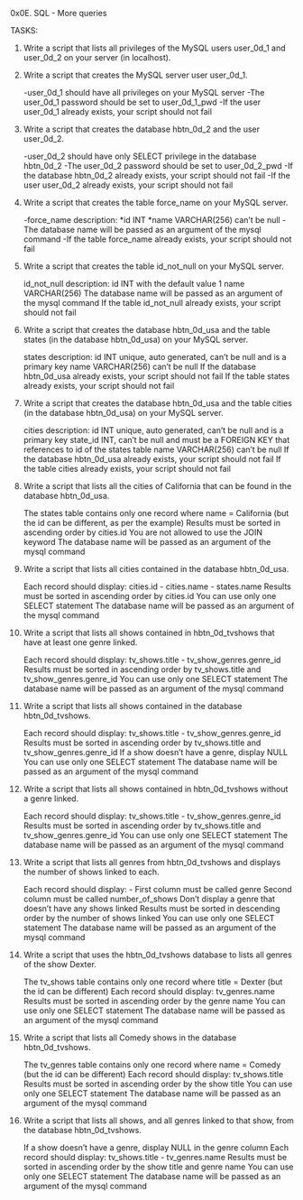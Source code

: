 0x0E. SQL - More queries

TASKS:

1. Write a script that lists all privileges of the MySQL users user_0d_1 and user_0d_2 on your server (in localhost).

2. Write a script that creates the MySQL server user user_0d_1.

	-user_0d_1 should have all privileges on your MySQL server
	-The user_0d_1 password should be set to user_0d_1_pwd
	-If the user user_0d_1 already exists, your script should not fail

3. Write a script that creates the database hbtn_0d_2 and the user user_0d_2.

	-user_0d_2 should have only SELECT privilege in the database hbtn_0d_2
	-The user_0d_2 password should be set to user_0d_2_pwd
	-If the database hbtn_0d_2 already exists, your script should not fail
	-If the user user_0d_2 already exists, your script should not fail

4. Write a script that creates the table force_name on your MySQL server.

	-force_name description:
		*id INT
		*name VARCHAR(256) can’t be null
	-The database name will be passed as an argument of the mysql command
	-If the table force_name already exists, your script should not fail

5. Write a script that creates the table id_not_null on your MySQL server.

	id_not_null description:
		id INT with the default value 1
		name VARCHAR(256)
	The database name will be passed as an argument of the mysql command
	If the table id_not_null already exists, your script should not fail

6. Write a script that creates the database hbtn_0d_usa and the table states (in the database hbtn_0d_usa) on your MySQL server.

	states description:
		id INT unique, auto generated, can’t be null and is a primary key
		name VARCHAR(256) can’t be null
	If the database hbtn_0d_usa already exists, your script should not fail
	If the table states already exists, your script should not fail

7. Write a script that creates the database hbtn_0d_usa and the table cities (in the database hbtn_0d_usa) on your MySQL server.

	cities description:
		id INT unique, auto generated, can’t be null and is a primary key
		state_id INT, can’t be null and must be a FOREIGN KEY that references to id of the states table
		name VARCHAR(256) can’t be null
	If the database hbtn_0d_usa already exists, your script should not fail
	If the table cities already exists, your script should not fail

8. Write a script that lists all the cities of California that can be found in the database hbtn_0d_usa.

	The states table contains only one record where name = California (but the id can be different, as per the example)
	Results must be sorted in ascending order by cities.id
	You are not allowed to use the JOIN keyword
	The database name will be passed as an argument of the mysql command

9. Write a script that lists all cities contained in the database hbtn_0d_usa.

	Each record should display: cities.id - cities.name - states.name
	Results must be sorted in ascending order by cities.id
	You can use only one SELECT statement
	The database name will be passed as an argument of the mysql command

10. Write a script that lists all shows contained in hbtn_0d_tvshows that have at least one genre linked.

	Each record should display: tv_shows.title - tv_show_genres.genre_id
	Results must be sorted in ascending order by tv_shows.title and tv_show_genres.genre_id
	You can use only one SELECT statement
	The database name will be passed as an argument of the mysql command

11. Write a script that lists all shows contained in the database hbtn_0d_tvshows.

	Each record should display: tv_shows.title - tv_show_genres.genre_id
	Results must be sorted in ascending order by tv_shows.title and tv_show_genres.genre_id
	If a show doesn’t have a genre, display NULL
	You can use only one SELECT statement
	The database name will be passed as an argument of the mysql command

12. Write a script that lists all shows contained in hbtn_0d_tvshows without a genre linked.

	Each record should display: tv_shows.title - tv_show_genres.genre_id
	Results must be sorted in ascending order by tv_shows.title and tv_show_genres.genre_id
	You can use only one SELECT statement
	The database name will be passed as an argument of the mysql command

13. Write a script that lists all genres from hbtn_0d_tvshows and displays the number of shows linked to each.

	Each record should display: <TV Show genre> - <Number of shows linked to this genre>
	First column must be called genre
	Second column must be called number_of_shows
	Don’t display a genre that doesn’t have any shows linked
	Results must be sorted in descending order by the number of shows linked
	You can use only one SELECT statement
	The database name will be passed as an argument of the mysql command

14. Write a script that uses the hbtn_0d_tvshows database to lists all genres of the show Dexter.

	The tv_shows table contains only one record where title = Dexter (but the id can be different)
	Each record should display: tv_genres.name
	Results must be sorted in ascending order by the genre name
	You can use only one SELECT statement
	The database name will be passed as an argument of the mysql command

15. Write a script that lists all Comedy shows in the database hbtn_0d_tvshows.

	The tv_genres table contains only one record where name = Comedy (but the id can be different)
	Each record should display: tv_shows.title
	Results must be sorted in ascending order by the show title
	You can use only one SELECT statement
	The database name will be passed as an argument of the mysql command

16. Write a script that lists all shows, and all genres linked to that show, from the database hbtn_0d_tvshows.

	If a show doesn’t have a genre, display NULL in the genre column
	Each record should display: tv_shows.title - tv_genres.name
	Results must be sorted in ascending order by the show title and genre name
	You can use only one SELECT statement
	The database name will be passed as an argument of the mysql command

